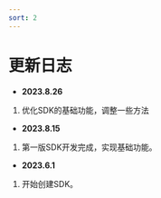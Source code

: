 ```yaml
---
sort: 2
---
```


# 更新日志

+ **2023.8.26**
  
1. 优化SDK的基础功能，调整一些方法

+ **2023.8.15**

1. 第一版SDK开发完成，实现基础功能。

+ **2023.6.1**

1. 开始创建SDK。
